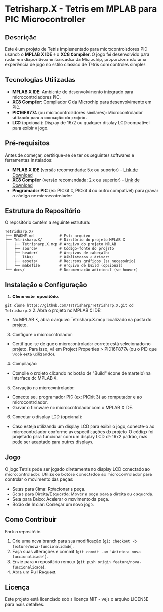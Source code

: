 # Tetrisharp.X - Tetris em MPLAB para PIC Microcontroller

## Descrição

Este é um projeto de Tetris implementado para microcontroladores PIC usando o **MPLAB X IDE** e o **XC8 Compiler**. O jogo foi desenvolvido para rodar em dispositivos embarcados da Microchip, proporcionando uma experiência de jogo no estilo clássico de Tetris com controles simples.

## Tecnologias Utilizadas

- **MPLAB X IDE**: Ambiente de desenvolvimento integrado para microcontroladores PIC.
- **XC8 Compiler**: Compilador C da Microchip para desenvolvimento em PIC.
- **PIC16F877A** (ou microcontroladores similares): Microcontrolador utilizado para a execução do projeto.
- **LCD** (opcional): Display de 16x2 ou qualquer display LCD compatível para exibir o jogo.

## Pré-requisitos

Antes de começar, certifique-se de ter os seguintes softwares e ferramentas instalados:

- **MPLAB X IDE** (versão recomendada: 5.x ou superior) - [Link de Download](https://www.microchip.com/mplab/mplab-x-ide)
- **XC8 Compiler** (versão recomendada: 2.x ou superior) - [Link de Download](https://www.microchip.com/mplab/compilers)
- **Programador PIC** (ex: PICkit 3, PICkit 4 ou outro compatível) para gravar o código no microcontrolador.

## Estrutura do Repositório

O repositório contém a seguinte estrutura:

````
Tetrisharp.X/
├── README.md            # Este arquivo
├── Tetrisharp.X/        # Diretório do projeto MPLAB X
│   ├── Tetrisharp.X.mcp # Arquivo do projeto MPLAB
│   ├── source/          # Código-fonte do projeto
│   ├── header/          # Arquivos de cabeçalho
│   ├── libs/            # Bibliotecas e drivers
│   ├── assets/          # Recursos gráficos (se necessário)
│   └── makefile         # Arquivo de build (opcional)
└── docs/                # Documentação adicional (se houver)
````

## Instalação e Configuração

1. **Clone este repositório**:

``
git clone https://github.com/Tetrisharp/Tetrisharp.X.git
cd Tetrisharp.X
``
2. Abra o projeto no MPLAB X IDE:
- No MPLAB X, abra o arquivo Tetrisharp.X.mcp localizado na pasta do projeto.

3. Configure o microcontrolador:
- Certifique-se de que o microcontrolador correto está selecionado no projeto. Para isso, vá em Project Properties > PIC16F877A (ou o PIC que você está utilizando).

4. Compilação:
- Compile o projeto clicando no botão de "Build" (ícone de martelo) na interface do MPLAB X.

5. Gravação no microcontrolador:
- Conecte seu programador PIC (ex: PICkit 3) ao computador e ao microcontrolador.
- Gravar o firmware no microcontrolador com o MPLAB X IDE.

6. Conectar o display LCD (opcional):
- Caso esteja utilizando um display LCD para exibir o jogo, conecte-o ao microcontrolador conforme as especificações do projeto. O código foi projetado para funcionar com um display LCD de 16x2 padrão, mas pode ser adaptado para outros displays.

## Jogo
O jogo Tetris pode ser jogado diretamente no display LCD conectado ao microcontrolador. Utilize os botões conectados ao microcontrolador para controlar o movimento das peças:

- Setas para Cima: Rotacionar a peça.
- Setas para Direita/Esquerda: Mover a peça para a direita ou esquerda.
- Seta para Baixo: Acelerar o movimento da peça.
- Botão de Iniciar: Começar um novo jogo.

## Como Contribuir
Fork o repositório.
1. Crie uma nova branch para sua modificação (``git checkout -b feature/nova-funcionalidade``).
2. Faça suas alterações e commit (``git commit -am 'Adiciona nova funcionalidade'``).
3. Envie para o repositório remoto (``git push origin feature/nova-funcionalidade``).
4. Abra um Pull Request.

## Licença
Este projeto está licenciado sob a licença MIT - veja o arquivo LICENSE para mais detalhes.

